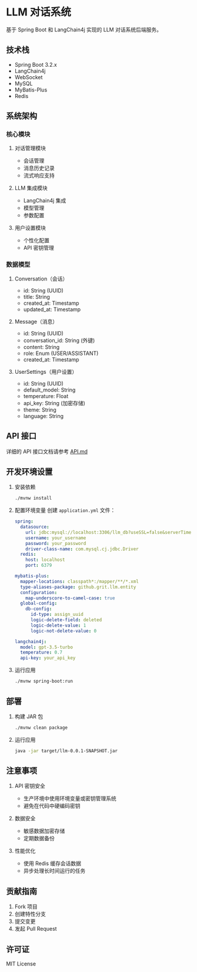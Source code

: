 # LLM 对话系统

基于 Spring Boot 和 LangChain4j 实现的 LLM 对话系统后端服务。

## 技术栈

- Spring Boot 3.2.x
- LangChain4j
- WebSocket
- MySQL
- MyBatis-Plus
- Redis

## 系统架构

### 核心模块

1. 对话管理模块
   - 会话管理
   - 消息历史记录
   - 流式响应支持

2. LLM 集成模块
   - LangChain4j 集成
   - 模型管理
   - 参数配置

3. 用户设置模块
   - 个性化配置
   - API 密钥管理

### 数据模型

1. Conversation（会话）
   - id: String (UUID)
   - title: String
   - created_at: Timestamp
   - updated_at: Timestamp

2. Message（消息）
   - id: String (UUID)
   - conversation_id: String (外键)
   - content: String
   - role: Enum (USER/ASSISTANT)
   - created_at: Timestamp

3. UserSettings（用户设置）
   - id: String (UUID)
   - default_model: String
   - temperature: Float
   - api_key: String (加密存储)
   - theme: String
   - language: String

## API 接口

详细的 API 接口文档请参考 [API.md](llm-ui/API.md)

## 开发环境设置

1. 安装依赖
   ```bash
   ./mvnw install
   ```

2. 配置环境变量
   创建 `application.yml` 文件：
   ```yaml
   spring:
     datasource:
       url: jdbc:mysql://localhost:3306/llm_db?useSSL=false&serverTimezone=UTC&allowPublicKeyRetrieval=true
       username: your_username
       password: your_password
       driver-class-name: com.mysql.cj.jdbc.Driver
     redis:
       host: localhost
       port: 6379

   mybatis-plus:
     mapper-locations: classpath*:/mapper/**/*.xml
     type-aliases-package: github.grit.llm.entity
     configuration:
       map-underscore-to-camel-case: true
     global-config:
       db-config:
         id-type: assign_uuid
         logic-delete-field: deleted
         logic-delete-value: 1
         logic-not-delete-value: 0

   langchain4j:
     model: gpt-3.5-turbo
     temperature: 0.7
     api-key: your_api_key
   ```

3. 运行应用
   ```bash
   ./mvnw spring-boot:run
   ```

## 部署

1. 构建 JAR 包
   ```bash
   ./mvnw clean package
   ```

2. 运行应用
   ```bash
   java -jar target/llm-0.0.1-SNAPSHOT.jar
   ```

## 注意事项

1. API 密钥安全
   - 生产环境中使用环境变量或密钥管理系统
   - 避免在代码中硬编码密钥

2. 数据安全
   - 敏感数据加密存储
   - 定期数据备份

3. 性能优化
   - 使用 Redis 缓存会话数据
   - 异步处理长时间运行的任务

## 贡献指南

1. Fork 项目
2. 创建特性分支
3. 提交变更
4. 发起 Pull Request

## 许可证

MIT License 